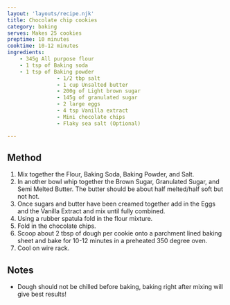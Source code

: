 ```yaml
---
layout: 'layouts/recipe.njk'
title: Chocolate chip cookies
category: baking
serves: Makes 25 cookies
preptime: 10 minutes
cooktime: 10-12 minutes
ingredients:
    - 345g All purpose flour
    - 1 tsp of Baking soda
    - 1 tsp of Baking powder
				- 1/2 tbp salt
				- 1 cup Unsalted butter
				- 200g of Light brown sugar
				- 145g of granulated sugar
				- 2 large eggs
				- 4 tsp Vanilla extract
				- Mini chocolate chips
				- Flaky sea salt (Optional)

---
```


## Method
1. Mix together the Flour, Baking Soda, Baking Powder, and Salt.
2. In another bowl whip together the Brown Sugar, Granulated Sugar, and
Semi Melted Butter. The butter should be about half melted/half soft
but not hot.
3. Once sugars and butter have been creamed together add in the Eggs and the Vanilla Extract and mix until fully combined. 
4. Using a rubber spatula fold in the flour mixture. 
5. Fold in the chocolate chips.
6. Scoop about 2 tbsp of dough per cookie onto a parchment lined baking sheet and bake for 10-12 minutes in a preheated 350 degree oven. 
7. Cool on wire rack.

## Notes 
- Dough should not be chilled before baking, baking right after mixing will give best results!
